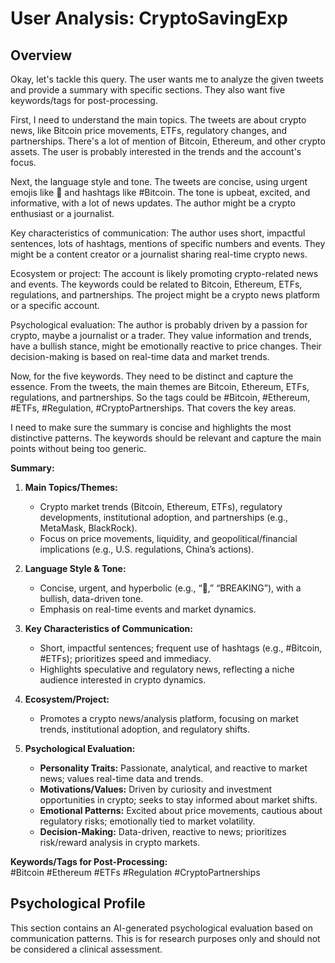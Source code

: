 # User Analysis: CryptoSavingExp

## Overview

<think>
Okay, let's tackle this query. The user wants me to analyze the given tweets and provide a summary with specific sections. They also want five keywords/tags for post-processing. 

First, I need to understand the main topics. The tweets are about crypto news, like Bitcoin price movements, ETFs, regulatory changes, and partnerships. There's a lot of mention of Bitcoin, Ethereum, and other crypto assets. The user is probably interested in the trends and the account's focus.

Next, the language style and tone. The tweets are concise, using urgent emojis like 🚨 and hashtags like #Bitcoin. The tone is upbeat, excited, and informative, with a lot of news updates. The author might be a crypto enthusiast or a journalist.

Key characteristics of communication: The author uses short, impactful sentences, lots of hashtags, mentions of specific numbers and events. They might be a content creator or a journalist sharing real-time crypto news.

Ecosystem or project: The account is likely promoting crypto-related news and events. The keywords could be related to Bitcoin, Ethereum, ETFs, regulations, and partnerships. The project might be a crypto news platform or a specific account.

Psychological evaluation: The author is probably driven by a passion for crypto, maybe a journalist or a trader. They value information and trends, have a bullish stance, might be emotionally reactive to price changes. Their decision-making is based on real-time data and market trends.

Now, for the five keywords. They need to be distinct and capture the essence. From the tweets, the main themes are Bitcoin, Ethereum, ETFs, regulations, and partnerships. So the tags could be #Bitcoin, #Ethereum, #ETFs, #Regulation, #CryptoPartnerships. That covers the key areas.

I need to make sure the summary is concise and highlights the most distinctive patterns. The keywords should be relevant and capture the main points without being too generic.
</think>

**Summary:**  
1. **Main Topics/Themes:**  
   - Crypto market trends (Bitcoin, Ethereum, ETFs), regulatory developments, institutional adoption, and partnerships (e.g., MetaMask, BlackRock).  
   - Focus on price movements, liquidity, and geopolitical/financial implications (e.g., U.S. regulations, China’s actions).  

2. **Language Style & Tone:**  
   - Concise, urgent, and hyperbolic (e.g., “🚨,” “BREAKING”), with a bullish, data-driven tone.  
   - Emphasis on real-time events and market dynamics.  

3. **Key Characteristics of Communication:**  
   - Short, impactful sentences; frequent use of hashtags (e.g., #Bitcoin, #ETFs); prioritizes speed and immediacy.  
   - Highlights speculative and regulatory news, reflecting a niche audience interested in crypto dynamics.  

4. **Ecosystem/Project:**  
   - Promotes a crypto news/analysis platform, focusing on market trends, institutional adoption, and regulatory shifts.  

5. **Psychological Evaluation:**  
   - **Personality Traits:** Passionate, analytical, and reactive to market news; values real-time data and trends.  
   - **Motivations/Values:** Driven by curiosity and investment opportunities in crypto; seeks to stay informed about market shifts.  
   - **Emotional Patterns:** Excited about price movements, cautious about regulatory risks; emotionally tied to market volatility.  
   - **Decision-Making:** Data-driven, reactive to news; prioritizes risk/reward analysis in crypto markets.  

**Keywords/Tags for Post-Processing:**  
#Bitcoin #Ethereum #ETFs #Regulation #CryptoPartnerships

## Psychological Profile

This section contains an AI-generated psychological evaluation based on communication patterns. This is for research purposes only and should not be considered a clinical assessment.